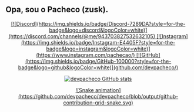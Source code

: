 ##   Opa, sou o Pacheco (zusk).
<div align="center">
 <a href="https://github.com/devpacheco">
 <div>
[![Discord](https://img.shields.io/badge/Discord-7289DA?style=for-the-badge&logo=discord&logoColor=white)](https://discord.com/channels/@me/943703827532632105)
[![Instagram](https://img.shields.io/badge/Instagram-E4405F?style=for-the-badge&logo=instagram&logoColor=white)](https://www.instagram.com/pachecao/)
[![GitHub](https://img.shields.io/badge/GitHub-100000?style=for-the-badge&logo=github&logoColor=white)](github.com/devpacheco/)


![devpacheco GitHub stats](https://github-readme-stats.vercel.app/api?username=devpacheco&show_icons=true&theme=radical)
<div>
![Snake animation](https://github.com/devpacheco/devpacheco/blob/output/github-contribution-grid-snake.svg)
<div>
